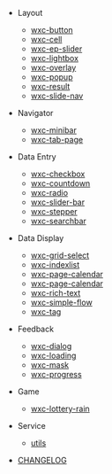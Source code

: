 - Layout
    - [wxc-button](../packages/wxc-button/)
    - [wxc-cell](../packages/wxc-cell/)
    - [wxc-ep-slider](../packages/wxc-ep-slider/)
    - [wxc-lightbox](../packages/wxc-lightbox/)
    - [wxc-overlay](../packages/wxc-overlay/)
    - [wxc-popup](../packages/wxc-popup/)
    - [wxc-result](../packages/wxc-result/)
    - [wxc-slide-nav](../packages/wxc-slide-nav/)

- Navigator
    - [wxc-minibar](../packages/wxc-minibar/)
    - [wxc-tab-page](../packages/wxc-tab-page/)
 
- Data Entry
    - [wxc-checkbox](../packages/wxc-checkbox/)
    - [wxc-countdown](../packages/wxc-countdown/)
    - [wxc-radio](../packages/wxc-radio/)
    - [wxc-slider-bar](../packages/wxc-slider-bar/)
    - [wxc-stepper](../packages/wxc-stepper/)
    - [wxc-searchbar](../packages/wxc-searchbar/)
    
- Data Display
    - [wxc-grid-select](../packages/wxc-grid-select/)
    - [wxc-indexlist](../packages/wxc-indexlist/)
    - [wxc-page-calendar](../packages/wxc-page-calendar/)
    - [wxc-page-calendar](../packages/wxc-page-calendar/)
    - [wxc-rich-text](../packages/wxc-rich-text/)
    - [wxc-simple-flow](../packages/wxc-simple-flow/)
    - [wxc-tag](../packages/wxc-tag/)
    
- Feedback
    - [wxc-dialog](../packages/wxc-dialog/)
    - [wxc-loading](../packages/wxc-loading/)
    - [wxc-mask](../packages/wxc-mask/)
    - [wxc-progress](../packages/wxc-progress/)
    
- Game
   - [wxc-lottery-rain](../packages/wxc-lottery-rain/) 
   
- Service
   - [utils](../packages/utils/) 
   
- [CHANGELOG](../CHANGELOG)
